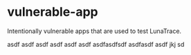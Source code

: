 # vulnerable-app
Intentionally vulnerable apps that are used to test LunaTrace.




asdf
asdf
asdf
asdf
asdf
asdf
asdfasdfsdf
asdfasdf
asdf
jkj
sd
